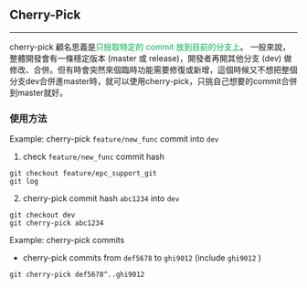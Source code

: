 ## Cherry-Pick
---
cherry-pick 顧名思義是<span style="color:rgb(0, 176, 80)">只撿取特定的 commit 放到目前的分支上</span>。
一般來說，整體開發會有一條穩定版本 (master 或 release)，開發者再開其他分支 (dev) 做修改、合併。但有時會突然來個臨時功能需要修復或新增，這個時候又不想把整個分支dev合併進master時，就可以使用cherry-pick，只挑自己想要的commit合併到master就好。
### 使用方法
Example: cherry-pick `feature/new_func` commit into `dev` 
1. check `feature/new_func` commit hash
```shell
git checkout feature/epc_support_git
git log
```
2. cherry-pick commit hash `abc1234` into `dev` 
```shell
git checkout dev
git cherry-pick abc1234
```
Example: cherry-pick commits
- cherry-pick commits from `def5678` to `ghi9012` (include `ghi9012` )
```shell
git cherry-pick def5678^..ghi9012
```
